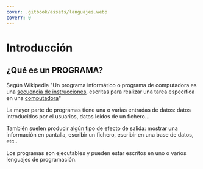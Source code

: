 ```yaml
---
cover: .gitbook/assets/languajes.webp
coverY: 0
---
```


# Introducción

## ¿Qué es un PROGRAMA?

Según Wikipedia "Un programa informático o programa de computadora es una [secuencia de instrucciones](https://es.wikipedia.org/wiki/Conjunto\_de\_instrucciones), escritas para realizar una tarea específica en una [computadora](https://es.wikipedia.org/wiki/Computadora)"​

La mayor parte de programas tiene una o varias entradas de datos: datos introducidos por el usuarios, datos leídos de un fichero...

También suelen producir algún tipo de efecto de salida: mostrar una información en pantalla, escribir un fichero, escribir en una base de datos, etc..

Los programas son ejecutables y pueden estar escritos en uno o varios lenguajes de programación.
